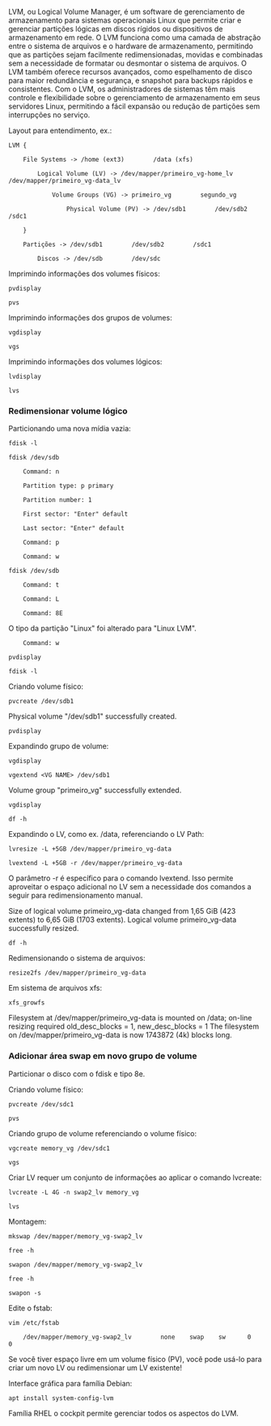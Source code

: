 LVM, ou Logical Volume Manager, é um software de gerenciamento de armazenamento para sistemas operacionais Linux que permite criar e gerenciar partições lógicas em discos rígidos ou dispositivos de armazenamento em rede. O LVM funciona como uma camada de abstração entre o sistema de arquivos e o hardware de armazenamento, permitindo que as partições sejam facilmente redimensionadas, movidas e combinadas sem a necessidade de formatar ou desmontar o sistema de arquivos. O LVM também oferece recursos avançados, como espelhamento de disco para maior redundância e segurança, e snapshot para backups rápidos e consistentes. Com o LVM, os administradores de sistemas têm mais controle e flexibilidade sobre o gerenciamento de armazenamento em seus servidores Linux, permitindo a fácil expansão ou redução de partições sem interrupções no serviço.

Layout para entendimento, ex.:

    LVM {

        File Systems -> /home (ext3)        /data (xfs)

            Logical Volume (LV) -> /dev/mapper/primeiro_vg-home_lv        /dev/mapper/primeiro_vg-data_lv        

                Volume Groups (VG) -> primeiro_vg        segundo_vg

                    Physical Volume (PV) -> /dev/sdb1        /dev/sdb2        /sdc1
    
        }
    
        Partições -> /dev/sdb1        /dev/sdb2        /sdc1

            Discos -> /dev/sdb        /dev/sdc

Imprimindo informações dos volumes físicos:

    pvdisplay

    pvs

Imprimindo informações dos grupos de volumes:

    vgdisplay

    vgs

Imprimindo informações dos volumes lógicos:

    lvdisplay

    lvs

### Redimensionar volume lógico

Particionando uma nova mídia vazia:

    fdisk -l

    fdisk /dev/sdb

        Command: n

		Partition type: p primary

		Partition number: 1

		First sector: "Enter" default

		Last sector: "Enter" default

		Command: p

        Command: w

    fdisk /dev/sdb

        Command: t

        Command: L

        Command: 8E

O tipo da partição "Linux" foi alterado para "Linux LVM".

        Command: w

    pvdisplay

    fdisk -l

Criando volume físico:

    pvcreate /dev/sdb1

Physical volume "/dev/sdb1" successfully created.

    pvdisplay

Expandindo grupo de volume:

    vgdisplay

    vgextend <VG NAME> /dev/sdb1

Volume group "primeiro_vg" successfully extended.

    vgdisplay

    df -h

Expandindo o LV, como ex. /data, referenciando o LV Path:

    lvresize -L +5GB /dev/mapper/primeiro_vg-data

    lvextend -L +5GB -r /dev/mapper/primeiro_vg-data

O parâmetro -r é específico para o comando lvextend. Isso permite aproveitar o espaço adicional no LV sem a necessidade dos comandos a seguir para redimensionamento manual.

Size of logical volume primeiro_vg-data changed from 1,65 GiB (423 extents) to 6,65 GiB (1703 extents).
Logical volume primeiro_vg-data successfully resized.

    df -h

Redimensionando o sistema de arquivos:

    resize2fs /dev/mapper/primeiro_vg-data 

Em sistema de arquivos xfs:

    xfs_growfs

Filesystem at /dev/mapper/primeiro_vg-data is mounted on /data; on-line resizing required
old_desc_blocks = 1, new_desc_blocks = 1
The filesystem on /dev/mapper/primeiro_vg-data is now 1743872 (4k) blocks long.

### Adicionar área swap em novo grupo de volume

Particionar o disco com o fdisk e tipo 8e.

Criando volume físico:

    pvcreate /dev/sdc1

    pvs

Criando grupo de volume referenciando o volume físico:

    vgcreate memory_vg /dev/sdc1

    vgs

Criar LV requer um conjunto de informações ao aplicar o comando lvcreate:

    lvcreate -L 4G -n swap2_lv memory_vg

    lvs

Montagem:

    mkswap /dev/mapper/memory_vg-swap2_lv

    free -h

    swapon /dev/mapper/memory_vg-swap2_lv

    free -h

    swapon -s

Edite o fstab:

    vim /etc/fstab

        /dev/mapper/memory_vg-swap2_lv        none    swap    sw      0       0

Se você tiver espaço livre em um volume físico (PV), você pode usá-lo para criar um novo LV ou redimensionar um LV existente!

Interface gráfica para família Debian:

    apt install system-config-lvm

Família RHEL o cockpit permite gerenciar todos os aspectos do LVM.